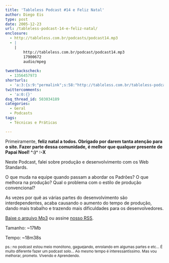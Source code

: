 ```yaml
---
title: 'Tableless Podcast #14 e Feliz Natal'
author: Diego Eis
type: post
date: 2005-12-23
url: /tableless-podcast-14-e-feliz-natal/
enclosure:
  - http://tableless.com.br/podcasts/podcast14.mp3
  - |
    |
        http://tableless.com.br/podcast/podcast14.mp3
        17900672
        audio/mpeg
        
tweetbackscheck:
  - 1356457973
shorturls:
  - 'a:3:{s:9:"permalink";s:58:"http://tableless.com.br/tableless-podcast-14-e-feliz-natal";s:7:"tinyurl";s:26:"http://tinyurl.com/3e6mmdt";s:4:"isgd";s:19:"http://is.gd/J8DnG8";}'
twittercomments:
  - 'a:0:{}'
dsq_thread_id: 503034189
categories:
  - Geral
  - Podcasts
tags:
  - Técnicas e Práticas

---
```

Primeiramente, **feliz natal a todos. Obrigado por darem tanta atenção para o site. Fazer parte dessa comunidade, é melhor que qualquer presente de Papai Noel! ^:)^ :-X**

Neste Podcast, falei sobre produção e desenvolvimento com os Web Standards.
  
O que muda na equipe quando passam a abordar os Padrões? O que melhora na produção? Qual o problema com o estilo de produção convencional?

As vezes por quê as várias partes do desenvolvimento são interdependentes, acaba causando o aumento do tempo de produção, dando mais trabalho e trazendo mais dificuldades para os desenvolvedores.

[Baixe o arquivo Mp3][1] ou assine [nosso RSS][2].

Tamanho: ~17Mb
  
Tempo: ~18m38s

<small>ps.: no podcast estou meio monótono, gaguejando, enrolando em algumas partes e etc&#8230; É muito diferente fazer um podcast solo&#8230; Ao mesmo tempo é interessantíssimo. Mas vou melhorar, prometo. Vivendo e Aprendendo.</small>

 [1]: http://tableless.com.br/podcast/podcast14.mp3 "Podcast do Tableless"
 [2]: http://tableless.com.br/feed/ "RSS do Tableless - Notícias e Podcast"